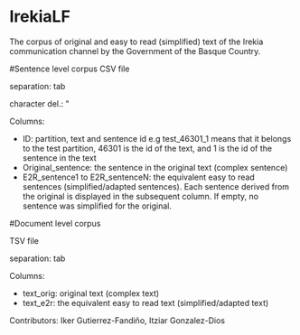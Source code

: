 # IrekiaLF
The corpus of original and easy to read (simplified) text of the Irekia communication channel by the Government of the Basque Country.


#Sentence level corpus
CSV file

separation: tab

character del.: "


Columns:
- ID: partition, text and sentence id e.g test_46301_1 means that it belongs to the test partition, 46301 is the id of the text, and 1 is the id of the sentence in the text
- Original_sentence: the sentence in the original text (complex sentence)
- E2R_sentence1 to E2R_sentenceN: the equivalent easy to read sentences (simplified/adapted sentences).  Each sentence derived from the original is displayed in the subsequent column. If empty, no sentence was simplified for the original.




#Document  level corpus

TSV file

separation: tab

Columns:
- text_orig: original text  (complex text)
- text_e2r:  the equivalent easy to read text (simplified/adapted text)

Contributors: Iker Gutierrez-Fandiño, Itziar Gonzalez-Dios
